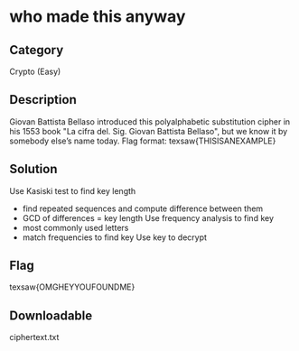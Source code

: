 # who made this anyway

## Category
Crypto (Easy)

## Description
Giovan Battista Bellaso introduced this polyalphabetic substitution cipher in his 1553 book "La cifra del. Sig. Giovan Battista Bellaso", but we know it by somebody else’s name today.
Flag format: texsaw{THISISANEXAMPLE}

## Solution
Use Kasiski test to find key length 
- find repeated sequences and compute difference between them 
- GCD of differences = key length 
Use frequency analysis to find key 
- most commonly used letters 
- match frequencies to find key 
Use key to decrypt 

## Flag
texsaw{OMGHEYYOUFOUNDME}

## Downloadable
ciphertext.txt

